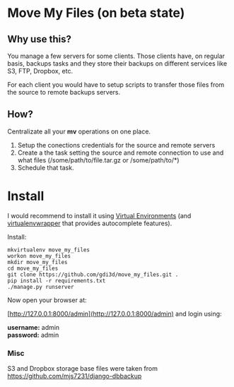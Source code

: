 # Move My Files (on beta state)

## Why use this?
You manage a few servers for some clients. Those clients have, on  regular basis, backups tasks and they store their backups on different services like S3, FTP, Dropbox, etc.

For each client you would have to setup scripts to transfer those files from the source to remote backups servers.

## How?
Centralizate all your **mv** operations on one place.

1. Setup the conections credentials for the source and remote servers
2. Create a the task setting the source and remote connection to use and what files (/some/path/to/file.tar.gz or /some/path/to/*)
3. Schedule that task.


# Install
I would recommend to install it using [Virtual Environments](http://docs.python-guide.org/en/latest/dev/virtualenvs/) (and [virtualenvwrapper](http://docs.python-guide.org/en/latest/dev/virtualenvs/#virtualenvwrapper) that provides autocomplete features).  

Install:
```
mkvirtualenv move_my_files
workon move_my_files
mkdir move_my_files
cd move_my_files
git clone https://github.com/gdi3d/move_my_files.git .
pip install -r requirements.txt
./manage.py runserver
```
Now open your browser at:

[http://127.0.0.1:8000/admin](http://127.0.0.1:8000/admin) and login using:

**username:** admin  
**password:** admin

### Misc
S3 and Dropbox storage base files were taken from https://github.com/mjs7231/django-dbbackup